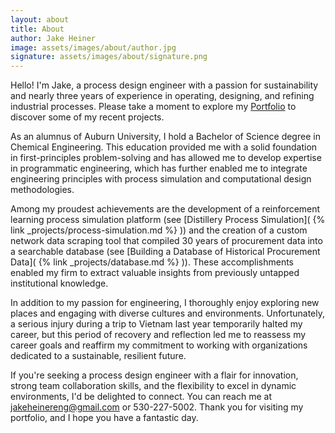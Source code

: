 ```yaml
---
layout: about
title: About
author: Jake Heiner
image: assets/images/about/author.jpg
signature: assets/images/about/signature.png
---
```


Hello! I'm Jake, a process design engineer with a passion for sustainability and nearly three years of experience in operating, designing, and refining industrial processes. Please take a moment to explore my [Portfolio](/portfolio) to discover some of my recent projects.

As an alumnus of Auburn University, I hold a Bachelor of Science degree in Chemical Engineering. This education provided me with a solid foundation in first-principles problem-solving and has allowed me to develop expertise in programmatic engineering, which has further enabled me to integrate engineering principles with process simulation and computational design methodologies.

Among my proudest achievements are the development of a reinforcement learning process simulation platform (see [Distillery Process Simulation]( {% link _projects/process-simulation.md %} )) and the creation of a custom network data scraping tool that compiled 30 years of procurement data into a searchable database (see [Building a Database of Historical Procurement Data]( {% link _projects/database.md %} )). These accomplishments enabled my firm to extract valuable insights from previously untapped institutional knowledge.

In addition to my passion for engineering, I thoroughly enjoy exploring new places and engaging with diverse cultures and environments. Unfortunately, a serious injury during a trip to Vietnam last year temporarily halted my career, but this period of recovery and reflection led me to reassess my career goals and reaffirm my commitment to working with organizations dedicated to a sustainable, resilient future.

If you're seeking a process design engineer with a flair for innovation, strong team collaboration skills, and the flexibility to excel in dynamic environments, I'd be delighted to connect. You can reach me at jakeheinereng@gmail.com or 530-227-5002. Thank you for visiting my portfolio, and I hope you have a fantastic day.

                   